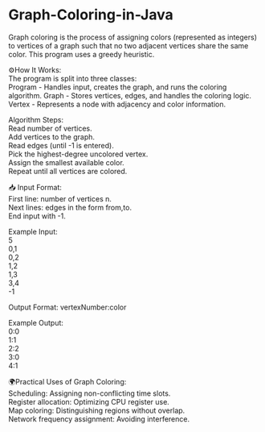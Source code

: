 # Graph-Coloring-in-Java
Graph coloring is the process of assigning colors (represented as integers) to vertices of a graph such that no two adjacent vertices share the same color. This program uses a greedy heuristic.

⚙️How It Works:  
The program is split into three classes:  
Program - Handles input, creates the graph, and runs the coloring algorithm.
Graph - Stores vertices, edges, and handles the coloring logic.
Vertex - Represents a node with adjacency and color information.

Algorithm Steps:  
Read number of vertices.  
Add vertices to the graph.  
Read edges (until -1 is entered).  
Pick the highest-degree uncolored vertex.  
Assign the smallest available color.  
Repeat until all vertices are colored.  

📥 Input Format:  
First line: number of vertices n.  
Next lines: edges in the form from,to.  
End input with -1.  

Example Input:  
    5  
    0,1  
    0,2  
    1,2  
    1,3  
    3,4  
    -1  

Output Format:
vertexNumber:color

Example Output:  
      0:0  
      1:1  
      2:2  
      3:0   
      4:1  

🌍Practical Uses of Graph Coloring:  
Scheduling: Assigning non-conflicting time slots.  
Register allocation: Optimizing CPU register use.  
Map coloring: Distinguishing regions without overlap.  
Network frequency assignment: Avoiding interference.  
